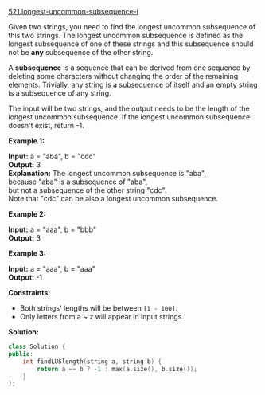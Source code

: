 [521.longest-uncommon-subsequence-i](https://leetcode.com/problems/longest-uncommon-subsequence-i/)  

Given two strings, you need to find the longest uncommon subsequence of this two strings. The longest uncommon subsequence is defined as the longest subsequence of one of these strings and this subsequence should not be **any** subsequence of the other string.

A **subsequence** is a sequence that can be derived from one sequence by deleting some characters without changing the order of the remaining elements. Trivially, any string is a subsequence of itself and an empty string is a subsequence of any string.

The input will be two strings, and the output needs to be the length of the longest uncommon subsequence. If the longest uncommon subsequence doesn't exist, return -1.

**Example 1:**

  
**Input:** a = "aba", b = "cdc"  
**Output:** 3  
**Explanation:** The longest uncommon subsequence is "aba",   
because "aba" is a subsequence of "aba",   
but not a subsequence of the other string "cdc".  
Note that "cdc" can be also a longest uncommon subsequence.  

**Example 2:**

  
**Input:** a = "aaa", b = "bbb"  
**Output:** 3  

**Example 3:**

  
**Input:** a = "aaa", b = "aaa"  
**Output:** -1  

**Constraints:**

*   Both strings' lengths will be between `[1 - 100]`.
*   Only letters from a ~ z will appear in input strings.  



**Solution:**  

```cpp
class Solution {
public:
    int findLUSlength(string a, string b) {
        return a == b ? -1 : max(a.size(), b.size());
    }
};
```
      